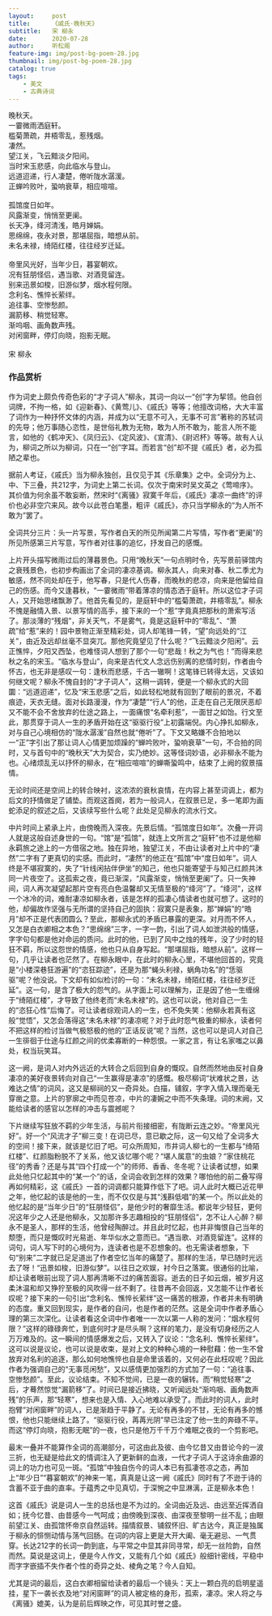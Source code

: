 ```yaml
---
layout:     post
title:      《戚氏·晚秋天》
subtitle:   宋 柳永
date:       2020-07-28
author:     听松阁
feature-img: img/post-bg-poem-28.jpg
thumbnail: img/post-bg-poem-28.jpg
catalog: true
tags:
    - 美文
    - 古典诗词
---
```


晚秋天。<br>
一霎微雨洒庭轩。<br>
槛菊萧疏，井梧零乱，惹残烟。<br>
凄然。<br>
望江关，飞云黯淡夕阳间。<br>
当时宋玉悲感，向此临水与登山。<br>
远道迢递，行人凄楚，倦听陇水潺湲。<br>
正蝉吟败叶，蛩响衰草，相应喧喧。<br>
<br>
孤馆度日如年。<br>
风露渐变，悄悄至更阑。<br>
长天净，绛河清浅，皓月婵娟。<br>
思绵绵，夜永对景，那堪屈指，暗想从前。<br>
未名未禄，绮陌红楼，往往经岁迁延。<br>
<br>
帝里风光好，当年少日，暮宴朝欢。<br>
况有狂朋怪侣，遇当歌、对酒竞留连。<br>
别来迅景如梭，旧游似梦，烟水程何限。<br>
念利名、憔悴长萦绊。<br>
追往事、空惨愁颜。<br>
漏箭移、稍觉轻寒。<br>
渐呜咽、画角数声残。<br>
对闲窗畔，停灯向晓，抱影无眠。<br>
<br>
宋 柳永


### 作品赏析
作为词史上颇负传奇色彩的“才子词人”柳永，其词一向以一“创”字为挈领。他自创词牌，不拘一格，如《迎新春》、《黄莺儿》、《戚氏》等等；他擅改词格，大大丰富了词作为一种抒怀文体的内涵，并成为以“无意不可入，无事不可言”著称的苏轼词的先导；他万事随心恣性，是世俗礼教为无物，敢为人所不敢为，能言人所不能言，如他的《鹤冲天》、《凤归云》、《定风波》、《宣清》、《尉迟杯》等等。故有人认为，柳词之所以为柳词，只在一“创”字耳。而若言“创”却不提《戚氏》者，必为孤陋之辈也。

据前人考证，《戚氏》当为柳永独创，且仅见于其《乐章集》之中。全词分为上、中、下三叠，共212字，为词史上第二长词。仅次于南宋时吴文英之《莺啼序》。其价值为何余虽不敢妄断，然宋时“《离骚》寂寞千年后，《戚氏》凄凉一曲终”的评价也必非空穴来风。故今以此苍白笔墨，粗评《戚氏》，亦只当学柳永的“为人所不敢为”罢了。

全词共分三片：头一片写景，写作者白天的所见所闻第二片写情，写作者“更阑”的所见所感第三片写意，写作者对往事的追忆，抒发自己的感慨。

上片开头描写微雨过后的薄暮景色。只用“晚秋天”一句点明时令，先写景前驿馆内之衰残景色，也初步构画出了全词的凄凉基调。柳永其人，向来对春、秋二季尤为敏感，然不同处却在于，他写春，只是代人伤春，而晚秋的悲凉，向来是他留给自己的伤感。而今又逢暮秋，“一霎微雨”带着薄凉的情态洒于庭轩。所以这位才子词人，又开始思绪飘渺了。他首先看见的，是庭轩中的“槛菊萧疏，井梧零乱”。柳永不愧是融情入景、以景写情的高手，接下来的一个“惹”字竟真把那秋的萧索写活了。那淡薄的“残烟”，非关天气，不是雾气，竟是这庭轩中的“零乱”、“萧疏”给“惹”来的！园中景物正渐至精彩处，词人却笔锋一转，“望”向远处的“江关”，由近及远却丝毫不显突兀。那他究竟望见了什么呢？“飞云黯淡夕阳闲”。云正憔悴，夕阳又西坠，也难怪词人想到了那个一句“悲哉！秋之为气也！”而得来悲秋之名的宋玉。“临水与登山”，向来是古代文人念远伤别离的悲情时刻，作者由今怀古，也无非是感叹一句：逢秋而悲感，千古一辙啊！这笔锋已转得太远，又该如何继文呢？柳永不愧自封的“才子词人”，这稍一调转，便是一个柳永式的大回圜：“远道迢递”，忆及“宋玉悲感”之后，如此轻松地就有回到了眼前的景况，不着痕迹，天衣无缝。面对长路漫漫，作为“凄楚”“行人”的他，正走在自己无限厌恶却又不能不会不舍放弃的仕途之路上，一面痛恨“名牵利惹”，一面甘之如饴。行文至此，那贯穿于词人一生的矛盾开始在这“驱驱行役”上初露端倪。内心挣扎如柳永，对与自己心境相仿的“陇水潺湲”自然也就“倦听”了。下文又略嫌不合拍地以一“正”字引出了那让词人心情更加烦躁的“蝉吟败叶，蛩响衰草”一句，不合拍的同时，又与首句中的“晚秋天”大为契合，实乃绝妙。这等怪词妙语，必非柳永不能为也。心绪烦乱无以抒怀的柳永，在“相应喧喧”的蝉嘶蛩鸣中，结束了上阙的叙景描情。

无论时间还是空间上的转合映衬，这浓浓的衰秋哀情，在内容上甚至词调上，都为后文的抒情做足了铺垫。而观这首阕，若为一般词人，在叙景已足，多一笔即为画蛇添足的叙述之后，又该续写些什么呢？此处足见柳永的流水行文。

中片时间上紧承上片，由傍晚而入深夜。先景后情。“孤馆度日如年”。次叠一开词人就是这般自述身世的一句。“馆”是“孤馆”，就连上文所言之“庭轩”也不过是他柳永羁旅之途上的一方借宿之地。独在异地，独望江关，不由让读者对上片中的“凄然”二字有了更真切的实感。而此时，“凄然”的他正在“孤馆”中“度日如年”。词人终是不堪寂寞的，失了“针线闲拈伴伊坐”的知己，他也只能寄望于与知己红颜共沐同一片夜空了。这孤索之夜，竟已渐深，“风露渐变，悄悄至更阑”了。只一失神间，词人再次凝望起那片空有亮白色温馨却又无情至极的“绛河”了。“绛河”，这样一个冰冷的词，难耐凄凉如柳永者，该是怎样的孤凄心情读者也就可想了。这时的他，却偏故作坚强与无所谓的坚持自己的固执：寂寞只是表象，那“婵娟”的“皓月”却不正是代表团圆么？至此，那柳永式的矛盾已暴露的更深。对月而不怀人，又怎是白衣卿相之本色？“思绵绵”三字，一字一韵，引出了词人如泄洪般的情感，字字句句都是他对命运的质问。此时的他，已到了风中之烛的残年，没了少时的轻狂不羁，所以这怨世的情感，他也只从自身写起。“那堪屈指，暗想从前”。这样一句，几乎让读者也茫然了。在柳永眼中，在此时的柳永心里，不堪他回首的，究竟是“小楼深巷狂游遍”的“恣狂踪迹”，还是为那“蝇头利禄，蜗角功名”的“恁驱驱”呢？他没说。下文却有如似检讨的一句：“未名未禄，绮陌红楼，往往经岁迁延”。这一句，是含了极大的怨气的。从字面上可以理解为，正是因了他一生缠绵于“绮陌红楼”，才导致了他终老而“未名未禄”的。这也可以说，他对自己一生的“恣狂心性”后悔了。可让读者综观词人的一生，也不免失笑：他柳永若真有这般“觉悟”，又怎会落得这“未名未禄”的凄凉呢？对于此时怨气极重的柳永，读者何不把这样的检讨当做气极怒极的他的“正话反说”呢？当然，这也可以是词人对自己一生徘徊于仕途与红颜之间的优柔寡断的一种怨恨。一家之言，有让名家嗤之以鼻处，权当玩笑耳。

这一阙，是词人对内外远近的大转合之后回到自身的慨叹。自然而然地由反衬自身凄凉的美好夜景转向对自己“一生赢得是凄凉”的感慨。极尽柳词“状难状之景，达难达之情”的词风，这又是柳祠的又一奇异处。白描，铺叙，字字入情入理而毫无穿凿之意。上片的寥廓之中而见苍凉，中片的凄婉之中而不失条理。词的末阙，又能给读者的感官以怎样的冲击与震撼呢？

下片继续写狂放不羁的少年生活，与前片衔接细密，有陇断云连之妙。“帝里风光好”。好一个“风流才子”柳三变！在词已尽，意已歇之际，这一句又给了全词多大的空间！接下来，就该是忆旧了吧。可众所周知，市井词人柳七的一生都与“绮陌红楼”、红颜脂粉脱不了关系，他又该忆哪个呢？“堪人属意”的虫娘？“家住桃花径”的秀香？还是与其“四个打成一个”的师师、香香、冬冬呢？让读者试想，如果此处他只忆起其中的“某一个”的话，全词会收到怎样的效果？哪怕他的前二叠写得再如何精彩，这《戚氏》一首的词调都只能算作低下了吧。词人此时大概已近花甲之年，他忆起的该是他的一生，而不仅仅是与其“浅斟低唱”的某一个。所以此处的他忆起的是“当年少日”的“狂朋怪侣”，是他少时的奢靡生活。都说年少轻狂，更何况这年少之人还是他柳永，又加那许多志趣相投的“狂朋怪侣”，怎不让人心醉？柳永不是圣人，那样的生活，他曾经陶醉过。并且此时忆起，也并非悔恨自己当年的颓堕，而只是慨叹时光易逝、年华似水之意而已。“遇当歌、对酒竞留连”。这样的词句，词人写下时的心境何为，连读者也是不忍想象的。也无需读者想象，下句“别来”二字就已足足道出了作者空忆当年的痛楚了。那样的生活，早已随时光远去了呀！“迅景如梭，旧游似梦”。以往日之欢娱，衬今日之落寞。很通俗的比喻，却让读者眼前出现了词人那再清晰不过的痛苦面容。逝去的日子如云烟，被岁月这柔沐温和却又狰狞至极的风吹得一丝不剩了。往昔再不会回返，又怎能不让作者长叹呢？接下来的一句引出“念利名、憔悴长萦绊”这一痛苦的根源，作者并未有明确的态度。重又回到现实，是作者的自问，也是作者的茫然。这是全词中作者矛盾心理的第三次深化。让读者看这全词中作者唯一一次以第一人称的发问：“烟水程何限？”这样的碌碌奔忙，到底何时才是尽头啊？这样的笔力，是没有切身经历之人万万难及的。这一瞬间的情感爆发之后，又转入了议论：“念名利、憔悴长萦绊”。这可以说是议论，也可以说是收束，是对上文的种种心境的一种慰藉：他一生不曾放弃对名利的追逐，那么如何地憔悴也自是命里该着的，又何必在此枉叹呢？因此作者为强调自己的“无事觅闲愁”，又以感情更加强烈的方式加了一句：“追往事、空惨愁颜”。至此，议论结束。不知不觉间，已是一夜的辗转。而“稍觉轻寒”之后，才蓦然惊觉“漏箭移”了。时间已是接近拂晓，又听闻远处“渐呜咽、画角数声残”的乐声，那“轻寒”，想来也是入情、入心地难以承受了。而此时的词人，此时抱臂“对闲窗畔”的词人，已是渐趋于平静了。无论有再多的不甘，无论有再多的憾恨，他也只能继续上路了。“驱驱行役，苒苒光阴”早已注定了他一生的奔碌不平。而这“停灯向晓，抱影无眠”的一夜，也只是他万千千万个难眠之夜的一个剪影吧。

最末一叠并不能算作全词的高潮部分，可这由此及彼、由今忆昔又由昔论今的一波三折，也无疑是给此文的情调注入了更新鲜的血液，一代才子词人于这诗余曲源的词上的功力也可见一斑。“孤馆”中独自伤今的词人本已有孤凄苍凉之态，再加上“年少日”“暮宴朝欢”的神来一笔，真真是让这一阙《戚氏》同时有了不逊于诗的含蓄不亚于曲的直率。于蕴秀之中见真切，于深惋之中显淋漓，正是柳永本色！

这首《戚氏》说是词人一生的总括也是不为过的。全词由近及远、由远至近挥洒自如；抚今忆昔、由昔感今一气呵成；由傍晚到深夜、由深夜至黎明一丝不乱；由眼前望江关、由孤馆怀帝京自然运转。描情叙景、铺叙怀旧、旷古达今，真正是独属于柳永的悱恻动情与荡气回肠。在词的内容上更是大开大阖、毫无避忌、一气贯穿。长达212字的长词一韵到底，与平常之中显其非同寻常，却无一丝险韵，自然而然。莫说是这词上，便是今人作文，又能有几个如《戚氏》般细针密线，平稳中而字字嵌插不失作者个性的奇异之处、棱角之笔？今人自知。

尤其是词的最后，这白衣卿相留给读者的最后一个镜头：天上一颗白亮的启明星遥挂，星下一袭长衣及地“对闲窗畔”的词人被定格的身形，孤索，凄凉。宋人将之与《离骚》媲美，认为是前后辉映之作，可见其时誉之盛。
